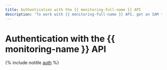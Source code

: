 ```yaml
---
title: Authentication with the {{ monitoring-full-name }} API
description: 'To work with {{ monitoring-full-name }} API, get an IAM token for your account. Specify this IAM token to access {{ yandex-cloud }} resources through the API in the `Authorization: Bearer <IAM-TOKEN>` format.'
---
```


# Authentication with the {{ monitoring-name }} API

{% include notitle [auth](../../_includes/authentication.md) %}
